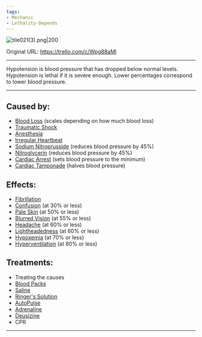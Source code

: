 ```yaml
---
tags:
- Mechanic
- Lethality-Depends
---
```


![tile021(3).png\|200](/Blood/Hypotension%20-%20Attachments/6718845db30472d958dd7ac9.png)

Original URL: https://trello.com/c/Wpg88aMl

---

Hypotension is blood pressure that has dropped below normal levels. Hypotension is lethal if it is severe enough. Lower percentages correspond to lower blood pressure.

---

## Caused by:

- [Blood Loss](Blood%20Loss.md) (scales depending on how much blood loss)
- [Traumatic Shock](../Surgery/Traumatic%20Shock.md)
- [Anesthesia](../Torso/Anesthesia.md)
- [Irregular Heartbeat](../Heart/Irregular%20Heartbeat.md)
- [Sodium Nitroprusside](../Items/Sodium%20Nitroprusside.md) (reduces blood pressure by 45%)
- [Nitroglycerin](../Items/Nitroglycerin.md) (reduces blood pressure by 45%)
- [Cardiac Arrest](../Heart/Cardiac%20Arrest.md) (sets blood pressure to the minimum)
- [Cardiac Tamponade](../Heart/Cardiac%20Tamponade.md) (halves blood pressure)

## Effects:

- [Fibrillation](../Heart/Fibrillation.md)
- [Confusion](../Symptoms/Confusion%201.md) (at 30% or less)
- [Pale Skin](../Symptoms/Pale%20Skin.md) (at 50% or less)
- [Blurred Vision](../Symptoms/Blurred%20Vision.md) (at 55% or less)
- [Headache](../Symptoms/Headache.md) (at 60% or less)
- [Lightheadedness](../Symptoms/Lightheadedness.md) (at 60% or less)
- [Hypoxemia](Hypoxemia.md) (at 70% or less)
- [Hyperventilation](../Lungs/Hyperventilation.md) (at 80% or less)

## Treatments:

- Treating the causes
- [Blood Packs](../Items/Blood%20Packs.md)
- [Saline](../Items/Saline.md)
- [Ringer's Solution](../Items/Ringer's%20Solution.md)
- [AutoPulse](../Items/AutoPulse.md)
- [Adrenaline](../Items/Adrenaline.md)
- [Deusizine](../Items/Deusizine.md)
- CPR

---

